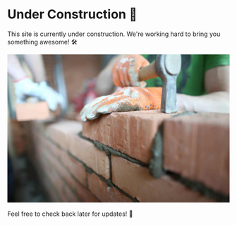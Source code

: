 # Under Construction 🚧

This site is currently under construction. We're working hard to bring you something awesome! 🛠️

![Brick](brick.jpg)

Feel free to check back later for updates! 🚀
